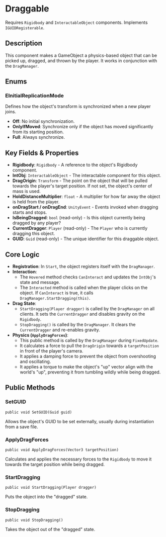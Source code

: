 # Draggable

Requires `Rigidbody` and `InteractableObject` components. Implements `IGUIDRegisterable`.

## Description

This component makes a GameObject a physics-based object that can be picked up, dragged, and thrown by the player. It works in conjunction with the `DragManager`.

## Enums

### EInitialReplicationMode
Defines how the object's transform is synchronized when a new player joins.
-   **Off**: No initial synchronization.
-   **OnlyIfMoved**: Synchronize only if the object has moved significantly from its starting position.
-   **Full**: Always synchronize.

## Key Fields & Properties

-   **Rigidbody**: `Rigidbody` - A reference to the object's Rigidbody component.
-   **IntObj**: `InteractableObject` - The interactable component for this object.
-   **DragOrigin**: `Transform` - The point on the object that will be pulled towards the player's target position. If not set, the object's center of mass is used.
-   **HoldDistanceMultiplier**: `float` - A multiplier for how far away the object is held from the player.
-   **onDragStart / onDragEnd**: `UnityEvent` - Events invoked when dragging starts and stops.
-   **IsBeingDragged**: `bool` (read-only) - Is this object currently being dragged by any player?
-   **CurrentDragger**: `Player` (read-only) - The `Player` who is currently dragging this object.
-   **GUID**: `Guid` (read-only) - The unique identifier for this draggable object.

## Core Logic

-   **Registration**: In `Start`, the object registers itself with the `DragManager`.
-   **Interaction**:
    -   The `Hovered` method checks `CanInteract` and updates the `IntObj`'s state and message.
    -   The `Interacted` method is called when the player clicks on the object. If `CanInteract` is true, it calls `DragManager.StartDragging(this)`.
-   **Drag State**:
    -   `StartDragging(Player dragger)` is called by the `DragManager` on all clients. It sets the `CurrentDragger` and disables gravity on the `Rigidbody`.
    -   `StopDragging()` is called by the `DragManager`. It clears the `CurrentDragger` and re-enables gravity.
-   **Physics (`ApplyDragForces`)**:
    -   This public method is called by the `DragManager` during `FixedUpdate`.
    -   It calculates a force to pull the `DragOrigin` towards a `targetPosition` in front of the player's camera.
    -   It applies a damping force to prevent the object from overshooting and oscillating.
    -   It applies a torque to make the object's "up" vector align with the world's "up", preventing it from tumbling wildly while being dragged.

## Public Methods

### SetGUID
`public void SetGUID(Guid guid)`

Allows the object's GUID to be set externally, usually during instantiation from a save file.

### ApplyDragForces
`public void ApplyDragForces(Vector3 targetPosition)`

Calculates and applies the necessary forces to the `Rigidbody` to move it towards the target position while being dragged.

### StartDragging
`public void StartDragging(Player dragger)`

Puts the object into the "dragged" state.

### StopDragging
`public void StopDragging()`

Takes the object out of the "dragged" state.
